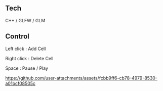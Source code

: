 Tech
----------
C++ / GLFW / GLM

Control
----------
Left click : Add Cell

Right click : Delete Cell

Space : Pause / Play

https://github.com/user-attachments/assets/fcbb9ff6-cb78-4979-8530-a01bcf08505c

